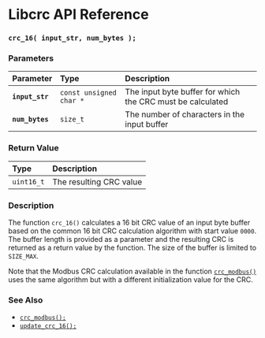 # Libcrc API Reference

### `crc_16( input_str, num_bytes );`

### Parameters

| Parameter | Type | Description |
| :--- | :--- | :--- |
|**`input_str`**|`const unsigned char *`|The input byte buffer for which the CRC must be calculated|
|**`num_bytes`**|`size_t`|The number of characters in the input buffer|

### Return Value

| Type | Description |
| :--- | :--- |
|`uint16_t`|The resulting CRC value|

### Description

The function `crc_16()` calculates a 16 bit CRC value of an input byte buffer based on the common 16 bit CRC calculation algorithm with start value `0000`.  The buffer length is provided as a parameter and the resulting CRC is returned as a return value by the function. The size of the buffer is limited to `SIZE_MAX`.

Note that the Modbus CRC calculation available in the function [`crc_modbus()`](crc_modbus.md) uses the same algorithm but with a different initialization value for the CRC.

### See Also

* [`crc_modbus();`](crc_modbus.md)
* [`update_crc_16();`](update_crc_16.md)
